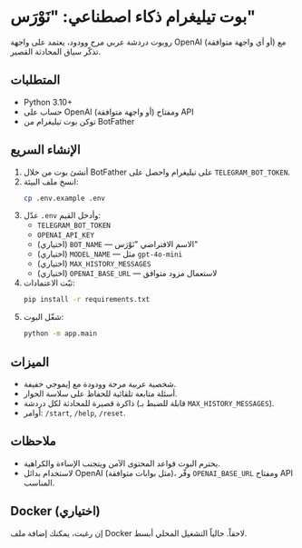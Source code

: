 # بوت تيليغرام ذكاء اصطناعي: "نَوْرَس"

روبوت دردشة عربي مرح وودود، يعتمد على واجهة OpenAI (أو أي واجهة متوافقة) مع تذكّر سياق المحادثة القصير.

## المتطلبات
- Python 3.10+
- حساب على OpenAI (أو واجهة متوافقة) ومفتاح API
- توكن بوت تيليغرام من BotFather

## الإنشاء السريع
1. أنشئ بوت من خلال BotFather على تيليغرام واحصل على `TELEGRAM_BOT_TOKEN`.
2. انسخ ملف البيئة:
   ```bash
   cp .env.example .env
   ```
3. عدّل `.env` وأدخل القيم:
   - `TELEGRAM_BOT_TOKEN`
   - `OPENAI_API_KEY`
   - (اختياري) `BOT_NAME` — الاسم الافتراضي "نَوْرَس"
   - (اختياري) `MODEL_NAME` — مثل `gpt-4o-mini`
   - (اختياري) `MAX_HISTORY_MESSAGES`
   - (اختياري) `OPENAI_BASE_URL` — لاستعمال مزود متوافق
4. ثبّت الاعتمادات:
   ```bash
   pip install -r requirements.txt
   ```
5. شغّل البوت:
   ```bash
   python -m app.main
   ```

## الميزات
- شخصية عربية مرحة وودودة مع إيموجي خفيفة.
- أسئلة متابعة تلقائية للحفاظ على سلاسة الحوار.
- ذاكرة قصيرة للمحادثة لكل دردشة (قابلة للضبط بـ `MAX_HISTORY_MESSAGES`).
- أوامر: `/start`, `/help`, `/reset`.

## ملاحظات
- يحترم البوت قواعد المحتوى الآمن ويتجنب الإساءة والكراهية.
- لاستخدام بدائل OpenAI (مثل بوابات متوافقة)، وفّر `OPENAI_BASE_URL` ومفتاح API المناسب.

## Docker (اختياري)
إن رغبت، يمكنك إضافة ملف Docker لاحقاً. حالياً التشغيل المحلي أبسط.
